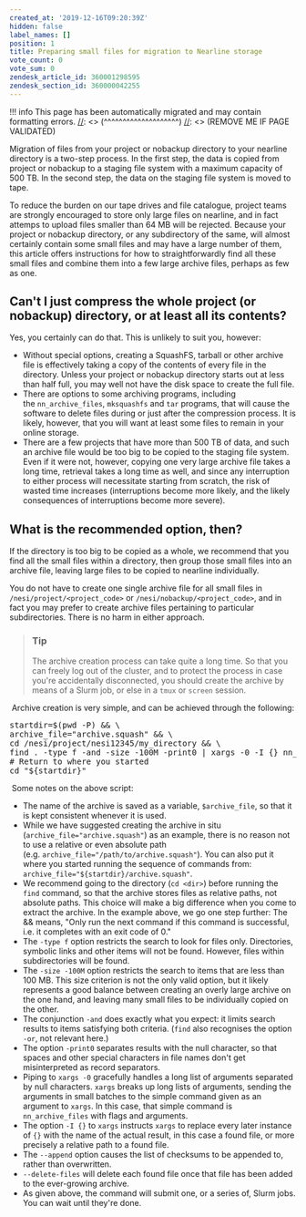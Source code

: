 ```yaml
---
created_at: '2019-12-16T09:20:39Z'
hidden: false
label_names: []
position: 1
title: Preparing small files for migration to Nearline storage
vote_count: 0
vote_sum: 0
zendesk_article_id: 360001298595
zendesk_section_id: 360000042255
---
```




[//]: <> (REMOVE ME IF PAGE VALIDATED)
[//]: <> (vvvvvvvvvvvvvvvvvvvv)
!!! info
    This page has been automatically migrated and may contain formatting errors.
[//]: <> (^^^^^^^^^^^^^^^^^^^^)
[//]: <> (REMOVE ME IF PAGE VALIDATED)

<p>Migration of files from your project or nobackup directory to your nearline directory is a two-step process. In the first step, the data is copied from project or nobackup to a staging file system with a maximum capacity of 500 TB. In the second step, the data on the staging file system is moved to tape.</p>
<p>To reduce the burden on our tape drives and file catalogue, project teams are strongly encouraged to store only large files on nearline, and in fact attemps to upload files smaller than 64 MB will be rejected. Because your project or nobackup directory, or any subdirectory of the same, will almost certainly contain some small files and may have a large number of them, this article offers instructions for how to straightforwardly find all these small files and combine them into a few large archive files, perhaps as few as one.</p>
<h2>Can't I just compress the whole project (or nobackup) directory, or at least all its contents?</h2>
<p>Yes, you certainly can do that. This is unlikely to suit you, however:</p>
<ul>
<li>Without special options, creating a SquashFS, tarball or other archive file is effectively taking a copy of the contents of every file in the directory. Unless your project or nobackup directory starts out at less than half full, you may well not have the disk space to create the full file.</li>
<li>There are options to some archiving programs, including the <code>nn_archive_files</code>, <code>mksquashfs</code> and <code>tar</code> programs, that will cause the software to delete files during or just after the compression process. It is likely, however, that you will want at least some files to remain in your online storage.</li>
<li>There are a few projects that have more than 500 TB of data, and such an archive file would be too big to be copied to the staging file system. Even if it were not, however, copying one very large archive file takes a long time, retrieval takes a long time as well, and since any interruption to either process will necessitate starting from scratch, the risk of wasted time increases (interruptions become more likely, and the likely consequences of interruptions become more severe).</li>
</ul>
<h2>What is the recommended option, then?</h2>
<p>If the directory is too big to be copied as a whole, we recommend that you find all the small files within a directory, then group those small files into an archive file, leaving large files to be copied to nearline individually.</p>
<p>You do not have to create one single archive file for all small files in <code>/nesi/project/&lt;project_code&gt;</code> or <code>/nesi/nobackup/&lt;project_code&gt;</code>, and in fact you may prefer to create archive files pertaining to particular subdirectories. There is no harm in either approach.</p>
<blockquote class="blockquote-tip">
<h3 id="how-to-run">Tip</h3>
<p>The archive creation process can take quite a long time. So that you can freely log out of the cluster, and to protect the process in case you're accidentally disconnected, you should create the archive by means of a Slurm job, or else in a <code>tmux</code> or <code>screen</code> session.</p>
</blockquote>
<p> Archive creation is very simple, and can be achieved through the following:</p>
<pre>startdir=$(pwd -P) &amp;&amp; \<br>archive_file="archive.squash" &amp;&amp; \<br>cd /nesi/project/nesi12345/my_directory &amp;&amp; \<br>find . -type f -and -size -100M -print0 | xargs -0 -I {} nn_archive_files -p nesi12345 -t &lt;time-limit&gt; -n &lt;num-processors&gt; --verify --append --delete-files -- {} "${archive_file}"<br># Return to where you started<br>cd "${startdir}"</pre>
<p> Some notes on the above script:</p>
<ul>
<li>The name of the archive is saved as a variable, <code>$archive_file</code>, so that it is kept consistent whenever it is used.</li>
<li>While we have suggested creating the archive in situ (<code>archive_file="archive.squash"</code>) as an example, there is no reason not to use a relative or even absolute path (e.g. <code>archive_file="/path/to/archive.squash"</code>). You can also put it where you started running the sequence of commands from: <code>archive_file="${startdir}/archive.squash"</code>.</li>
<li>We recommend going to the directory (<code>cd &lt;dir&gt;</code>) before running the <code>find</code> command, so that the archive stores files as relative paths, not absolute paths. This choice will make a big difference when you come to extract the archive. In the example above, we go one step further: The &amp;&amp; means, "Only run the next command if this command is successful, i.e. it completes with an exit code of 0."</li>
<li>The <code>-type f</code> option restricts the search to look for files only. Directories, symbolic links and other items will not be found. However, files within subdirectories will be found.</li>
<li>The <code>-size -100M</code> option restricts the search to items that are less than 100 MB. This size criterion is not the only valid option, but it likely represents a good balance between creating an overly large archive on the one hand, and leaving many small files to be individually copied on the other. </li>
<li>The conjunction <code>-and</code> does exactly what you expect: it limits search results to items satisfying both criteria. (<code>find</code> also recognises the option <code>-or</code>, not relevant here.)</li>
<li>The option <code>-print0</code> separates results with the null character, so that spaces and other special characters in file names don't get misinterpreted as record separators.</li>
<li>Piping to <code>xargs -0</code> gracefully handles a long list of arguments separated by null characters. <code>xargs</code> breaks up long lists of arguments, sending the arguments in small batches to the simple command given as an argument to <code>xargs</code>. In this case, that simple command is <code>nn_archive_files</code> with flags and arguments.</li>
<li>The option <code>-I {}</code> to <code>xargs</code> instructs <code>xargs</code> to replace every later instance of <code>{}</code> with the name of the actual result, in this case a found file, or more precisely a relative path to a found file.</li>
<li>The <code>--append</code> option causes the list of checksums to be appended to, rather than overwritten.</li>
<li>
<code>--delete-files</code> will delete each found file once that file has been added to the ever-growing archive.</li>
<li>As given above, the command will submit one, or a series of, Slurm jobs. You can wait until they're done.</li>
</ul>
<p> </p>